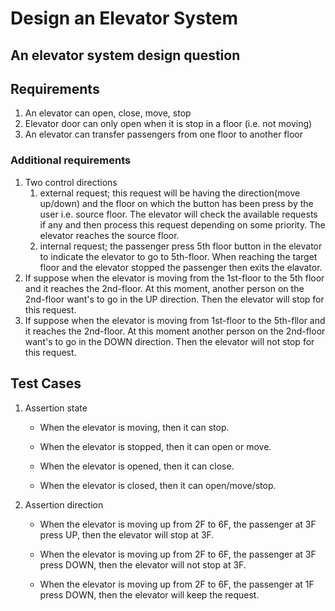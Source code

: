 # Design an Elevator System

## An elevator system design question

## Requirements

1. An elevator can open, close, move, stop
2. Elevator door can only open when it is stop in a floor (i.e. not moving)
3. An elevator can transfer passengers from one floor to another floor

### Additional requirements

1. Two control directions
   1. external request; this request will be having the direction(move up/down) and the floor on which the button has been press by the user i.e. source floor. The elevator will check the available requests if any and then process this request depending on some priority. The elevator reaches the source floor.
   2. internal request; the passenger press 5th floor button in the elevator to indicate the elevator to go to 5th-floor. When reaching the target floor and the elevator stopped the passenger then exits the elavator.
2. If suppose when the elevator is moving from the 1st-floor to the 5th floor and it reaches the 2nd-floor. At this moment, another person on the 2nd-floor want's to go in the UP direction. Then the elevator will stop for this request.
3. If suppose when the elevator is moving from 1st-floor to the 5th-fllor and it reaches the 2nd-floor. At this moment another person on the 2nd-floor want's to go in the DOWN direction. Then the elevator will not stop for this request.

## Test Cases

1. Assertion state  

   - When the elevator is moving, then it can stop.

   - When the elevator is stopped, then it can open or move.

   - When the elevator is opened, then it can close.

   - When the elevator is closed, then it can open/move/stop.

2. Assertion direction
   - When the elevator is moving up from 2F to 6F, the passenger at 3F press UP, then the elevator will stop at 3F.

   - When the elevator is moving up from 2F to 6F, the passenger at 3F press DOWN, then the elevator will not stop at 3F.

   - When the elevator is moving up from 2F to 6F, the passenger at 1F press DOWN, then the elevator will keep the request.